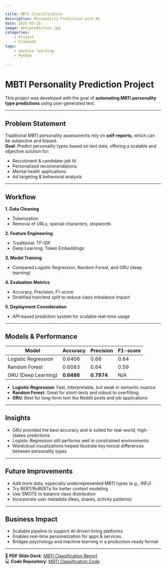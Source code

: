 ```yaml
---

title: MBTI Classification
description: Personality Prediction with ML
date: 2025-03-10
image: mbtiprediction.jpg
categories:
    - Project
    - Graduate
tags:
    - machine learning
    - Python

---
```


# MBTI Personality Prediction Project

This project was developed with the goal of **automating MBTI personality type predictions** using user-generated text.

---

##  Problem Statement

Traditional MBTI personality assessments rely on **self-reports**, which can be subjective and biased.  
**Goal**: Predict personality types based on text data, offering a scalable and objective solution for:

- Recruitment & candidate-job fit
- Personalized recommendations
- Mental health applications
- Ad targeting & behavioral analysis

---

##  Workflow

**1. Data Cleaning**  
- Tokenization  
- Removal of URLs, special characters, stopwords  

**2. Feature Engineering**  
- Traditional: TF-IDF  
- Deep Learning: Token Embeddings  

**3. Model Training**  
- Compared Logistic Regression, Random Forest, and GRU (deep learning)  

**4. Evaluation Metrics**  
- Accuracy, Precision, F1-score  
- Stratified train/test split to reduce class imbalance impact  

**5. Deployment Consideration**  
- API-based prediction system for scalable real-time usage

---

##  Models & Performance

| Model              | Accuracy | Precision | F1-score |
|-------------------|----------|-----------|----------|
| Logistic Regression | 0.6406   | 0.66      | 0.64     |
| Random Forest       | 0.6083   | 0.64      | 0.59     |
| GRU (Deep Learning) | **0.6486**   | **0.7974**   | N/A      |

- **Logistic Regression**: Fast, interpretable, but weak in semantic nuance  
- **Random Forest**: Great for short-texts and robust to overfitting  
- **GRU**: Best for long-form text like Reddit posts and job applications

---

##  Insights

- GRU provided the best accuracy and is suited for real-world, high-stakes predictions  
- Logistic Regression still performs well in constrained environments  
- Wordcloud visualizations helped illustrate key lexical differences between personality types  

---

##  Future Improvements

-  Add more data, especially underrepresented MBTI types (e.g., INFJ)  
-  Try BERT/RoBERTa for better context modeling  
-  Use SMOTE to balance class distribution  
-  Incorporate user metadata (likes, shares, activity patterns)  

---

##  Business Impact

- Scalable pipeline to support AI-driven hiring platforms  
- Enables real-time personalization for apps & services  
- Bridges psychology and machine learning in a production-ready format  

---

📎 **PDF Slide Deck**: [MBTI Classification Report](MBTI_Classification_VickiYE.pdf)  
💻 **Code Repository**: [MBTI Classification Code](VickiYE_mbtiprediction.ipynb)